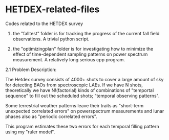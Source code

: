 # HETDEX-related-files
Codes related to the HETDEX survey

1. the "falltest" folder is for tracking the progress of the current fall field observations. A trivial python script. 

2. the "optimizingplan" folder is for investigating how to minimize the effect of time-dependent sampling patterns on power spectrum measurement. A relatively long serious cpp program. 
  
  2.1 Problem Description: 
  
  The Hetdex survey consists of 4000+ shots to cover a large amount of sky for detecting BAOs from spectroscopic LAEs. If we have N shots, theoretically we have N!(factorial) kinds of combinations of "temportal sequence" to fill out the scheduled shots; "temporal observing patterns". 
  
  Some terrestrial weather patterns leave their traits as "short-term unexpected correlated errors" on powerspectrum measurements and lunar phases also as "periodic correlated errors". 
  
  This program estimates these two errors for each temporal filling pattern using my "ruler model".   
  
